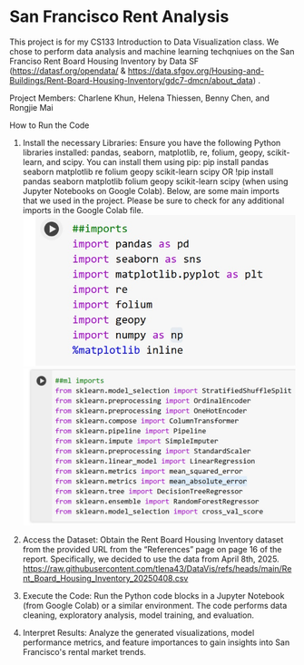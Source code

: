 # San Francisco Rent Analysis
This project is for my CS133 Introduction to Data Visualization class. We chose to perform data analysis and machine learning techqniues on the San Franciso Rent Board Housing Inventory by Data SF (https://datasf.org/opendata/ & https://data.sfgov.org/Housing-and-Buildings/Rent-Board-Housing-Inventory/gdc7-dmcn/about_data) . 

Project Members: Charlene Khun, Helena Thiessen, Benny Chen, and Rongjie Mai

How to Run the Code
1. Install the necessary Libraries: Ensure you have the following Python libraries installed: pandas, seaborn, matplotlib, re, folium, geopy, scikit-learn, and scipy. You can install them using pip: pip install pandas seaborn matplotlib re folium geopy scikit-learn scipy OR !pip install pandas seaborn matplotlib folium geopy scikit-learn scipy (when using Jupyter Notebooks on Google Colab).
   Below, are some main imports that we used in the project. Please be sure to check for any additional imports in the Google Colab file.
  ![CS133Imports1](CS133README_images/CS133Imports1.jpg)
  ![CS133Imports2](CS133README_images/CS133Imports2.jpg)

2. Access the Dataset: Obtain the Rent Board Housing Inventory dataset from the provided URL from the “References” page on page 16 of the report. Specifically, we decided to use the data from April 8th, 2025. https://raw.githubusercontent.com/tlena43/DataVis/refs/heads/main/Rent_Board_Housing_Inventory_20250408.csv
3. Execute the Code: Run the Python code blocks in a Jupyter Notebook (from Google Colab) or a similar environment. The code performs data cleaning, exploratory analysis, model training, and evaluation.
4. Interpret Results: Analyze the generated visualizations, model performance metrics, and feature importances to gain insights into San Francisco's rental market trends.

